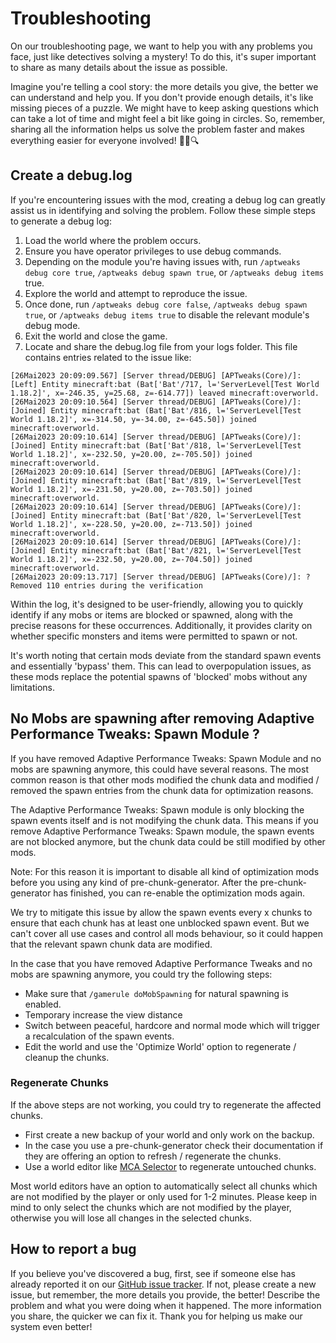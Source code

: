 # Troubleshooting

On our troubleshooting page, we want to help you with any problems you face, just like detectives
solving a mystery!
To do this, it's super important to share as many details about the issue as possible.

Imagine you're telling a cool story: the more details you give, the better we can understand and
help you.
If you don't provide enough details, it's like missing pieces of a puzzle.
We might have to keep asking questions which can take a lot of time and might feel a bit like going
in circles.
So, remember, sharing all the information helps us solve the problem faster and makes everything
easier for everyone involved! 🕵️‍♂️🔍

## Create a debug.log

If you're encountering issues with the mod, creating a debug log can greatly assist us in
identifying and solving the problem. Follow these simple steps to generate a debug log:

1. Load the world where the problem occurs.
2. Ensure you have operator privileges to use debug commands.
3. Depending on the module you're having issues with,
   run `/aptweaks debug core true`, `/aptweaks debug spawn true`, or `/aptweaks debug items` true.
4. Explore the world and attempt to reproduce the issue.
5. Once done, run `/aptweaks debug core false`, `/aptweaks debug spawn true`,
   or `/aptweaks debug items true` to disable the relevant module's debug mode.
6. Exit the world and close the game.
7. Locate and share the debug.log file from your logs folder. This file contains entries related to
   the issue like:

```
[26Mai2023 20:09:09.567] [Server thread/DEBUG] [APTweaks(Core)/]: [Left] Entity minecraft:bat (Bat['Bat'/717, l='ServerLevel[Test World 1.18.2]', x=-246.35, y=25.68, z=-614.77]) leaved minecraft:overworld.
[26Mai2023 20:09:10.564] [Server thread/DEBUG] [APTweaks(Core)/]: [Joined] Entity minecraft:bat (Bat['Bat'/816, l='ServerLevel[Test World 1.18.2]', x=-314.50, y=-34.00, z=-645.50]) joined minecraft:overworld.
[26Mai2023 20:09:10.614] [Server thread/DEBUG] [APTweaks(Core)/]: [Joined] Entity minecraft:bat (Bat['Bat'/818, l='ServerLevel[Test World 1.18.2]', x=-232.50, y=20.00, z=-705.50]) joined minecraft:overworld.
[26Mai2023 20:09:10.614] [Server thread/DEBUG] [APTweaks(Core)/]: [Joined] Entity minecraft:bat (Bat['Bat'/819, l='ServerLevel[Test World 1.18.2]', x=-231.50, y=20.00, z=-703.50]) joined minecraft:overworld.
[26Mai2023 20:09:10.614] [Server thread/DEBUG] [APTweaks(Core)/]: [Joined] Entity minecraft:bat (Bat['Bat'/820, l='ServerLevel[Test World 1.18.2]', x=-228.50, y=20.00, z=-713.50]) joined minecraft:overworld.
[26Mai2023 20:09:10.614] [Server thread/DEBUG] [APTweaks(Core)/]: [Joined] Entity minecraft:bat (Bat['Bat'/821, l='ServerLevel[Test World 1.18.2]', x=-232.50, y=20.00, z=-704.50]) joined minecraft:overworld.
[26Mai2023 20:09:13.717] [Server thread/DEBUG] [APTweaks(Core)/]: ? Removed 110 entries during the verification
```

Within the log, it's designed to be user-friendly, allowing you to quickly identify if any mobs or
items are blocked or spawned, along with the precise reasons for these occurrences.
Additionally, it provides clarity on whether specific monsters and items were permitted to spawn or
not.

It's worth noting that certain mods deviate from the standard spawn events and essentially 'bypass'
them.
This can lead to overpopulation issues, as these mods replace the potential spawns of 'blocked' mobs
without any limitations.

## No Mobs are spawning after removing Adaptive Performance Tweaks: Spawn Module ?

If you have removed Adaptive Performance Tweaks: Spawn Module and no mobs are spawning anymore, this
could have several reasons.
The most common reason is that other mods modified the chunk data and modified / removed the spawn
entries from the chunk data for optimization reasons.

The Adaptive Performance Tweaks: Spawn module is only blocking the spawn events itself and is not
modifying the chunk data.
This means if you remove Adaptive Performance Tweaks: Spawn module, the spawn events are not blocked
anymore, but the chunk data could be still modified by other mods.

Note: For this reason it is important to disable all kind of optimization mods before you using any
kind of pre-chunk-generator.
After the pre-chunk-generator has finished, you can re-enable the optimization mods again.

We try to mitigate this issue by allow the spawn events every x chunks to ensure that each chunk has
at least one unblocked spawn event.
But we can't cover all use cases and control all mods behaviour, so it could happen that the
relevant spawn chunk data are modified.

In the case that you have removed Adaptive Performance Tweaks and no mobs are spawning anymore, you
could try the following steps:

- Make sure that `/gamerule doMobSpawning` for natural spawning is enabled.
- Temporary increase the view distance
- Switch between peaceful, hardcore and normal mode which will trigger a recalculation of the spawn
  events.
- Edit the world and use the 'Optimize World' option to regenerate / cleanup the chunks.

### Regenerate Chunks

If the above steps are not working, you could try to regenerate the affected chunks.

- First create a new backup of your world and only work on the backup.
- In the case you use a pre-chunk-generator check their documentation if they are offering an option
  to refresh / regenerate the chunks.
- Use a world editor like [MCA Selector](https://github.com/Querz/mcaselector) to regenerate
  untouched chunks.

Most world editors have an option to automatically select all chunks which are not modified by the
player or only used for 1-2 minutes.
Please keep in mind to only select the chunks which are not modified by the player, otherwise you
will lose all changes in the selected chunks.

## How to report a bug

If you believe you've discovered a bug, first, see if someone else has already reported it on
our [GitHub issue tracker](https://github.com/MarkusBordihn/BOs-Adaptive-Performance-Tweaks/issues).
If not, please create a new issue, but remember, the more details you provide, the better!
Describe the problem and what you were doing when it happened.
The more information you share, the quicker we can fix it. Thank you for helping us make our system
even better!
